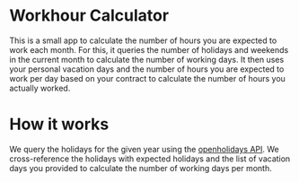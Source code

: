 # Workhour Calculator


This is a small app to calculate the number of hours you are expected to work each month.
For this, it queries the number of holidays and weekends in the current month to calculate the number of working days.
It then uses your personal vacation days and the number of hours you are expected to work per day based on your contract to calculate the number of hours you actually worked.

# How it works

We query the holidays for the given year using the [openholidays API](https://openholidaysapi.org/).
We cross-reference the holidays with expected holidays and the list of vacation days you provided to calculate the number of working days per month.